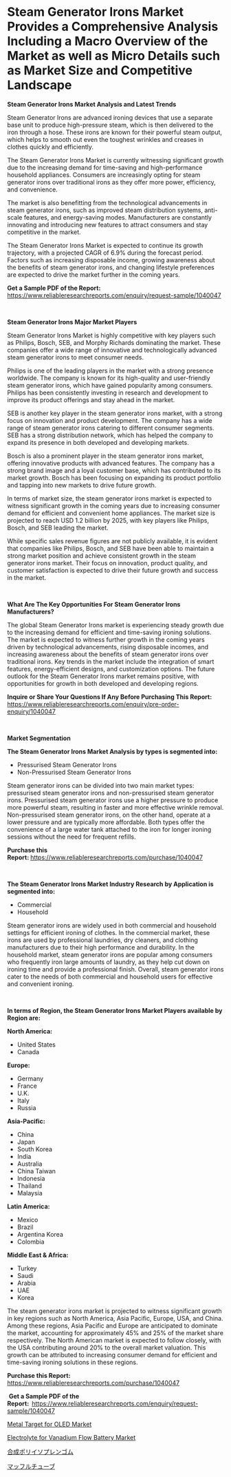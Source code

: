 <p><h1>Steam Generator Irons Market Provides a Comprehensive Analysis Including a Macro Overview of the Market as well as Micro Details such as Market Size and Competitive Landscape</h1></p><p><strong>Steam Generator Irons Market Analysis and Latest Trends</strong></p>
<p><p>Steam Generator Irons are advanced ironing devices that use a separate base unit to produce high-pressure steam, which is then delivered to the iron through a hose. These irons are known for their powerful steam output, which helps to smooth out even the toughest wrinkles and creases in clothes quickly and efficiently.</p><p>The Steam Generator Irons Market is currently witnessing significant growth due to the increasing demand for time-saving and high-performance household appliances. Consumers are increasingly opting for steam generator irons over traditional irons as they offer more power, efficiency, and convenience.</p><p>The market is also benefitting from the technological advancements in steam generator irons, such as improved steam distribution systems, anti-scale features, and energy-saving modes. Manufacturers are constantly innovating and introducing new features to attract consumers and stay competitive in the market.</p><p>The Steam Generator Irons Market is expected to continue its growth trajectory, with a projected CAGR of 6.9% during the forecast period. Factors such as increasing disposable income, growing awareness about the benefits of steam generator irons, and changing lifestyle preferences are expected to drive the market further in the coming years.</p></p>
<p><strong>Get a Sample PDF of the Report:&nbsp;</strong> <a href="https://www.reliableresearchreports.com/enquiry/request-sample/1040047">https://www.reliableresearchreports.com/enquiry/request-sample/1040047</a></p>
<p>&nbsp;</p>
<p><strong>Steam Generator Irons Major Market Players</strong></p>
<p><p>Steam Generator Irons Market is highly competitive with key players such as Philips, Bosch, SEB, and Morphy Richards dominating the market. These companies offer a wide range of innovative and technologically advanced steam generator irons to meet consumer needs.</p><p>Philips is one of the leading players in the market with a strong presence worldwide. The company is known for its high-quality and user-friendly steam generator irons, which have gained popularity among consumers. Philips has been consistently investing in research and development to improve its product offerings and stay ahead in the market.</p><p>SEB is another key player in the steam generator irons market, with a strong focus on innovation and product development. The company has a wide range of steam generator irons catering to different consumer segments. SEB has a strong distribution network, which has helped the company to expand its presence in both developed and developing markets.</p><p>Bosch is also a prominent player in the steam generator irons market, offering innovative products with advanced features. The company has a strong brand image and a loyal customer base, which has contributed to its market growth. Bosch has been focusing on expanding its product portfolio and tapping into new markets to drive future growth.</p><p>In terms of market size, the steam generator irons market is expected to witness significant growth in the coming years due to increasing consumer demand for efficient and convenient home appliances. The market size is projected to reach USD 1.2 billion by 2025, with key players like Philips, Bosch, and SEB leading the market.</p><p>While specific sales revenue figures are not publicly available, it is evident that companies like Philips, Bosch, and SEB have been able to maintain a strong market position and achieve consistent growth in the steam generator irons market. Their focus on innovation, product quality, and customer satisfaction is expected to drive their future growth and success in the market.</p></p>
<p>&nbsp;</p>
<p><strong>What Are The Key Opportunities For Steam Generator Irons Manufacturers?</strong></p>
<p><p>The global Steam Generator Irons market is experiencing steady growth due to the increasing demand for efficient and time-saving ironing solutions. The market is expected to witness further growth in the coming years driven by technological advancements, rising disposable incomes, and increasing awareness about the benefits of steam generator irons over traditional irons. Key trends in the market include the integration of smart features, energy-efficient designs, and customization options. The future outlook for the Steam Generator Irons market remains positive, with opportunities for growth in both developed and developing regions.</p></p>
<p><strong>Inquire or Share Your Questions If Any Before Purchasing This Report:</strong> <a href="https://www.reliableresearchreports.com/enquiry/pre-order-enquiry/1040047">https://www.reliableresearchreports.com/enquiry/pre-order-enquiry/1040047</a></p>
<p>&nbsp;</p>
<p><strong>Market Segmentation</strong></p>
<p><strong>The Steam Generator Irons Market Analysis by types is segmented into:</strong></p>
<p><ul><li>Pressurised Steam Generator Irons</li><li>Non-Pressurised Steam Generator Irons</li></ul></p>
<p><p>Steam generator irons can be divided into two main market types: pressurised steam generator irons and non-pressurised steam generator irons. Pressurised steam generator irons use a higher pressure to produce more powerful steam, resulting in faster and more effective wrinkle removal. Non-pressurised steam generator irons, on the other hand, operate at a lower pressure and are typically more affordable. Both types offer the convenience of a large water tank attached to the iron for longer ironing sessions without the need for frequent refills.</p></p>
<p><strong>Purchase this Report:&nbsp;</strong><a href="https://www.reliableresearchreports.com/purchase/1040047">https://www.reliableresearchreports.com/purchase/1040047</a></p>
<p>&nbsp;</p>
<p><strong>The Steam Generator Irons Market Industry Research by Application is segmented into:</strong></p>
<p><ul><li>Commercial</li><li>Household</li></ul></p>
<p><p>Steam generator irons are widely used in both commercial and household settings for efficient ironing of clothes. In the commercial market, these irons are used by professional laundries, dry cleaners, and clothing manufacturers due to their high performance and durability. In the household market, steam generator irons are popular among consumers who frequently iron large amounts of laundry, as they help cut down on ironing time and provide a professional finish. Overall, steam generator irons cater to the needs of both commercial and household users for effective and convenient ironing.</p></p>
<p>&nbsp;</p>
<p><strong>In terms of Region, the Steam Generator Irons Market Players available by Region are:</strong></p>
<p>
    <p> <strong> North America: </strong>
        <ul>
            <li>United States</li>
            <li>Canada</li>
        </ul>
        </p> 
    <p> <strong> Europe: </strong>
        <ul>
            <li>Germany</li>
            <li>France</li>
            <li>U.K.</li>
            <li>Italy</li>
            <li>Russia</li>
        </ul>
        </p> 
    <p> <strong> Asia-Pacific: </strong>
        <ul>
            <li>China</li>
            <li>Japan</li>
            <li>South Korea</li>
            <li>India</li>
            <li>Australia</li>
            <li>China Taiwan</li>
            <li>Indonesia</li>
            <li>Thailand</li>
            <li>Malaysia</li>
        </ul>
        </p> 
    <p> <strong> Latin America: </strong>
        <ul>
            <li>Mexico</li>
            <li>Brazil</li>
            <li>Argentina Korea</li>
            <li>Colombia</li>
        </ul>
        </p> 
    <p> <strong> Middle East & Africa: </strong>
        <ul>
            <li>Turkey</li>
            <li>Saudi</li>
            <li>Arabia</li>
            <li>UAE</li>
            <li>Korea</li>
        </ul>
    </p>
    </p>
<p><p>The steam generator irons market is projected to witness significant growth in key regions such as North America, Asia Pacific, Europe, USA, and China. Among these regions, Asia Pacific and Europe are anticipated to dominate the market, accounting for approximately 45% and 25% of the market share respectively. The North American market is expected to follow closely, with the USA contributing around 20% to the overall market valuation. This growth can be attributed to increasing consumer demand for efficient and time-saving ironing solutions in these regions.</p></p>
<p><strong>Purchase this Report: </strong><a href="https://www.reliableresearchreports.com/purchase/1040047">https://www.reliableresearchreports.com/purchase/1040047</a></p>
<p>&nbsp;<strong>Get a Sample PDF of the Report:&nbsp;&nbsp;</strong><a href="https://www.reliableresearchreports.com/enquiry/request-sample/1040047">https://www.reliableresearchreports.com/enquiry/request-sample/1040047</a></p>
<p><strong></strong></p>
<p><p><a href="https://github.com/myacatherineblakecaczo9vcsw/Market-Research-Report-List-1/blob/main/metal-target-for-oled-market.md">Metal Target for OLED Market</a></p><p><a href="https://github.com/irfadac/Market-Research-Report-List-2/blob/main/electrolyte-for-vanadium-flow-battery-market.md">Electrolyte for Vanadium Flow Battery Market</a></p><p><a href="https://github.com/ycmtqqhvk3273/Market-Research-Report-List-1/blob/main/95167262435.md">合成ポリイソプレンゴム</a></p><p><a href="https://github.com/ksxzwxabcuynh011/Market-Research-Report-List-1/blob/main/48908095327.md">マッフルチューブ</a></p></p>